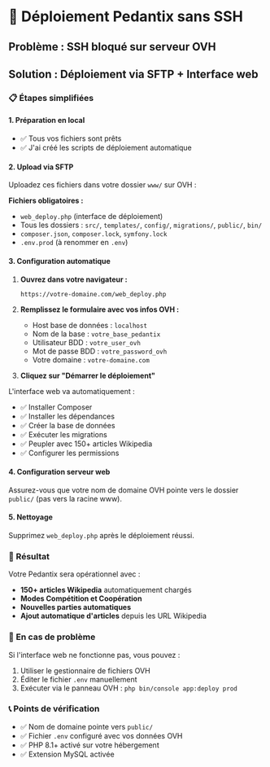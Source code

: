 # 🚀 Déploiement Pedantix sans SSH

## Problème : SSH bloqué sur serveur OVH
## Solution : Déploiement via SFTP + Interface web

### 📋 Étapes simplifiées

#### 1. Préparation en local
- ✅ Tous vos fichiers sont prêts
- ✅ J'ai créé les scripts de déploiement automatique

#### 2. Upload via SFTP
Uploadez ces fichiers dans votre dossier `www/` sur OVH :

**Fichiers obligatoires :**
- `web_deploy.php` (interface de déploiement)
- Tous les dossiers : `src/`, `templates/`, `config/`, `migrations/`, `public/`, `bin/`
- `composer.json`, `composer.lock`, `symfony.lock`
- `.env.prod` (à renommer en `.env`)

#### 3. Configuration automatique
1. **Ouvrez dans votre navigateur :**
   ```
   https://votre-domaine.com/web_deploy.php
   ```

2. **Remplissez le formulaire avec vos infos OVH :**
   - Host base de données : `localhost`
   - Nom de la base : `votre_base_pedantix`
   - Utilisateur BDD : `votre_user_ovh`
   - Mot de passe BDD : `votre_password_ovh`
   - Votre domaine : `votre-domaine.com`

3. **Cliquez sur "Démarrer le déploiement"**

L'interface web va automatiquement :
- ✅ Installer Composer
- ✅ Installer les dépendances
- ✅ Créer la base de données
- ✅ Exécuter les migrations
- ✅ Peupler avec 150+ articles Wikipedia
- ✅ Configurer les permissions

#### 4. Configuration serveur web
Assurez-vous que votre nom de domaine OVH pointe vers le dossier `public/` (pas vers la racine www).

#### 5. Nettoyage
Supprimez `web_deploy.php` après le déploiement réussi.

### 🎯 Résultat
Votre Pedantix sera opérationnel avec :
- **150+ articles Wikipedia** automatiquement chargés
- **Modes Compétition et Coopération**
- **Nouvelles parties automatiques**
- **Ajout automatique d'articles** depuis les URL Wikipedia

### 🔧 En cas de problème
Si l'interface web ne fonctionne pas, vous pouvez :
1. Utiliser le gestionnaire de fichiers OVH
2. Éditer le fichier `.env` manuellement
3. Exécuter via le panneau OVH : `php bin/console app:deploy prod`

### 📞 Points de vérification
- ✅ Nom de domaine pointe vers `public/`
- ✅ Fichier `.env` configuré avec vos données OVH
- ✅ PHP 8.1+ activé sur votre hébergement
- ✅ Extension MySQL activée
